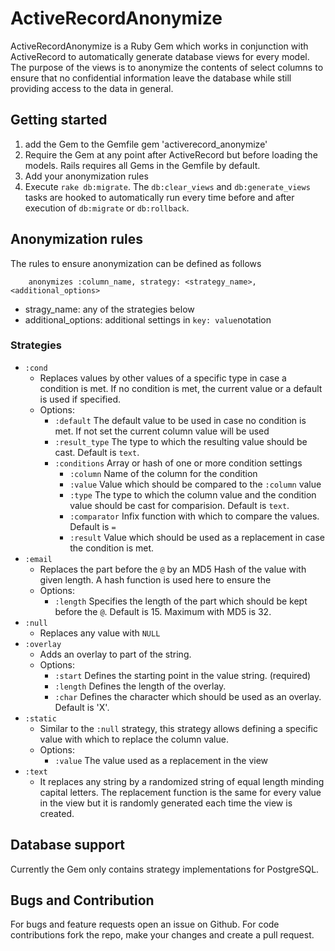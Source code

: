 # ActiveRecordAnonymize

ActiveRecordAnonymize is a Ruby Gem which works in conjunction with ActiveRecord to automatically generate database views for every model. The purpose of the views is to anonymize the contents of select columns to ensure that no confidential information leave the database while still providing access to the data in general.

## Getting started

1. add the Gem to the Gemfile
        gem 'activerecord_anonymize'
2. Require the Gem at any point after ActiveRecord but before loading the models. Rails requires all Gems in the Gemfile by default.
3. Add your anonymization rules
4. Execute `rake db:migrate`. The `db:clear_views` and `db:generate_views` tasks are hooked to automatically run every time before and after execution of `db:migrate` or `db:rollback`.

## Anonymization rules
The rules to ensure anonymization can be defined as follows

        anonymizes :column_name, strategy: <strategy_name>, <additional_options>
- stragy_name: any of the strategies below
- additional_options: additional settings in `key: value`notation

### Strategies
- `:cond`
    - Replaces values by other values of a specific type in case a condition is met. If no condition is met, the current value or a default is used if specified.
    - Options:
        - `:default`  The default value to be used in case no condition is met. If not set the current column value will be used
        - `:result_type`   The type to which the resulting value should be cast. Default is `text`.
        - `:conditions`  Array or hash of one or more condition settings
            -  `:column` Name of the column for the condition
            -  `:value` Value which should be compared to the `:column` value
            -  `:type`  The type to which the column value and the condition value should be cast for comparision. Default is `text`.
            -  `:comparator`  Infix function with which to compare the values. Default is `=`
            -  `:result` Value which should be used as a replacement in case the condition is met.
- `:email`
    -  Replaces the part before the `@` by an MD5 Hash of the value with given length. A hash function is used here to ensure the
    -  Options:
        -  `:length`    Specifies the length of the part which should be kept before the `@`. Default is 15. Maximum with MD5 is 32.
- `:null`
    - Replaces any value with `NULL`
- `:overlay`
    - Adds an overlay to part of the string.
    - Options:
        - `:start`  Defines the starting point in the value string. (required)
        - `:length` Defines the length of the overlay.
        - `:char`   Defines the character which should be used as an overlay. Default is 'X'.
- `:static`
    - Similar to the `:null` strategy, this strategy allows defining a specific value with which to replace the column value.
    - Options:
        - `:value`  The value used as a replacement in the view
- `:text`
    - It replaces any string by a randomized string of equal length minding capital letters. The replacement function is the same for every value in the view but it is randomly generated each time the view is created.

## Database support
Currently the Gem only contains strategy implementations for PostgreSQL.

## Bugs and Contribution
For bugs and feature requests open an issue on Github. For code contributions fork the repo, make your changes and create a pull request.
